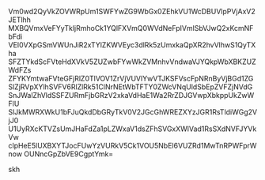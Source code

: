 Vm0wd2QyVkZOVWRpUm1SWFYwZG9WbGx0ZEhkVU1WcDBUVlpPVjAxV2JETlhh
MXBQVmxVeFYyTkljRmhoCk1YQlFXVmQ0WVdNeFpIVmlSbVJwQ2xKcmNFbFdi
VEI0VXpGSmVWUnJiR2xTYlZKWVEyc3dlRk5zUmxkaQpXR2hvVlhwS1QyTXha
SFZTYkdScFVteHdXVkV5ZUZwbFYwWkZVMnhvVndwaVJYQkpWbXBKZUZWdFZs
ZFYKYmtwaFVteGFjRlZ0TlVOV1ZrVjVUVlYwVTJKSFVscFpNRnByVjBGd1ZG
SlZjRVpXYlhSVFV6RlZlRk51ClNrNEtWbTFTY0ZWcVNqUldSbEpZVFZjNVdG
SnJWalZhVldSSFZURmFjbGRzV2xkaVdHaE1Wa2RrZDJGVwpXbkppUkZwWFlU
SlJkMWRXWkU1bFJuQkdDbGRyTkV0V2JGcGhWREZXYzJGR1RsTldiWGg2VjJ0
U1UyRXcKTVZsUmJHaFdZa1pLZWxaV1dsZFhSVGxXWlVad1RsSXdNVFJYVkVw
clpHeE5lUXBXYTJocFUwYzVURkV5Ck1VOU5NbEl6VUZRd1MwTnRPWFprWnow
OUNncGpZbVE9CgptYmk=

skh